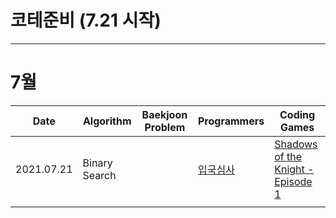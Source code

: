 # 코테준비 (7.21 시작)

<hr>

<h1>7월</h1>

| Date       | Algorithm | Baekjoon Problem | Programmers | Coding Games |
|------------|-----------|------------------|-------------|--------------|
| 2021.07.21 | Binary Search     |       | [입국심사](https://programmers.co.kr/learn/courses/30/lessons/43238)            | [Shadows of the Knight - Episode 1](https://www.codingame.com/training/medium/shadows-of-the-knight-episode-1)            |
|            |           |                  |             |              |
